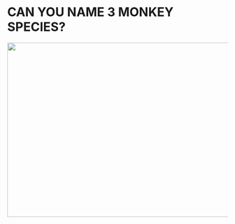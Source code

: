 # CAN YOU NAME 3 MONKEY SPECIES?

<p align="center">
<img src="data/Images/frontmonkeypic.jpgges/frontmonkeypic.jpg"  height="400" width="600" />
</p>
